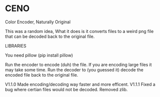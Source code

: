 # CENO
Color Encoder, Naturally Original


This was a random idea,
What it does is it converts files to a weird png file that can be decoded back to the original file.


LIBRARIES

You need pillow (pip install pillow)

Run the encoder to encode (duh) the file. If you are encoding large files it may take some time.
Run the decoder to (you guessed it) decode the encoded file back to the original file.




V1.1.0
Made encoding/decoding way faster and more efficent.
V1.1.1
Fixed a bug where certian files would not be decoded. Removed zlib.
